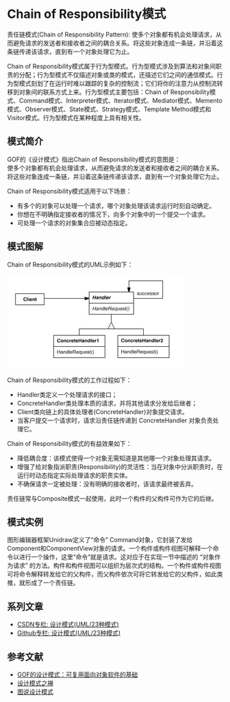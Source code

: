 # Chain of Responsibility模式

责任链模式(Chain of Responsibility Pattern): 使多个对象都有机会处理请求，从而避免请求的发送者和接收者之间的耦合关系。将这些对象连成一条链，并沿着这条链传递该请求，直到有一个对象处理它为止。

Chain of Responsibility模式属于行为型模式。行为型模式涉及到算法和对象间职责的分配；行为型模式不仅描述对象或类的模式，还描述它们之间的通信模式。行为型模式刻划了在运行时难以跟踪的复杂的控制流；它们将你的注意力从控制流转移到对象间的联系方式上来。行为型模式主要包括：Chain of Responsibility模式、Command模式、Interpreter模式、Iterator模式、Mediator模式、Memento模式、Observer模式、State模式、Strategy模式、Template Method模式和Visitor模式。行为型模式在某种程度上具有相关性。

## 模式简介

GOF的《设计模式》指出Chain of Responsibility模式的意图是：  
使多个对象都有机会处理请求，从而避免请求的发送者和接收者之间的耦合关系。将这些对象连成一条链，并沿着这条链传递该请求，直到有一个对象处理它为止。

Chain of Responsibility模式适用于以下场景：

- 有多个的对象可以处理一个请求，哪个对象处理该请求运行时刻自动确定。
- 你想在不明确指定接收者的情况下，向多个对象中的一个提交一个请求。
- 可处理一个请求的对象集合应被动态指定。

## 模式图解

Chain of Responsibility模式的UML示例如下：

![Chain of Responsibility模式示例](../images/behavioral_chain_responsibility.jpg)

Chain of Responsibility模式的工作过程如下：

- Handler类定义一个处理请求的接口；
- ConcreteHandler类处理本质的请求，并将其他请求分发给后继者；
- Client类向链上的具体处理者(ConcreteHandler)对象提交请求。
- 当客户提交一个请求时，请求沿责任链传递到 ConcreteHandler 对象负责处理它。

Chain of Responsibility模式的有益效果如下：

- 降低耦合度：该模式使得一个对象无需知道是其他哪一个对象处理其请求。
- 增强了给对象指派职责(Responsibility)的灵活性：当在对象中分派职责时，在运行时动态指定实际处理请求的职责实体。
- 不确保请求一定被处理：没有明确的接收者时，该请求最终被丢弃。

责任链常与Composite模式一起使用，此时一个构件的父构件可作为它的后继。

## 模式实例

图形编辑器框架Unidraw定义了“命令” Command对象，它封装了发给Component和ComponentView对象的请求。一个构件或构件视图可解释一个命令以进行一个操作，这里“命令”就是请求。这对应于在实现一节中描述的 “对象作为请求” 的方法。构件和构件视图可以组织为层次式的结构。一个构件或构件视图可将命令解释转发给它的父构件，而父构件依次可将它转发给它的父构件，如此类推，就形成了一个责任链。

## 系列文章

- [CSDN专栏: 设计模式(UML/23种模式)](https://blog.csdn.net/column/details/27399.html)
- [Github专栏: 设计模式(UML/23种模式)](https://github.com/media-tm/MTDesignPattern)

## 参考文献

- [GOF的设计模式：可复用面向对象软件的基础](http://item.jd.com/10057319.html)
- [设计模式之禅](http://item.jd.com/11414555.html)
- [图说设计模式](https://github.com/me115/design_patterns)
